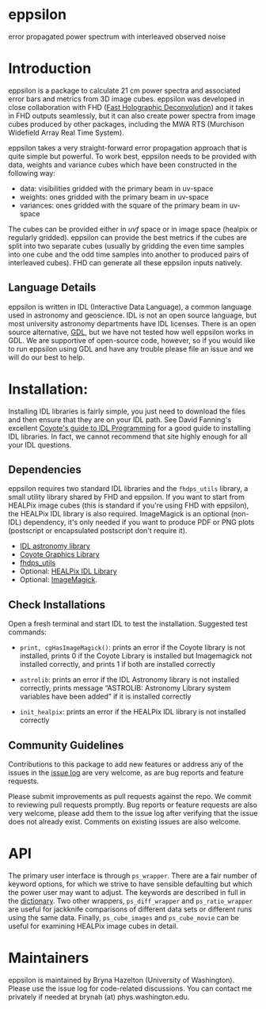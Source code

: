 # eppsilon
error propagated power spectrum with interleaved observed noise

# Introduction
eppsilon is a package to calculate 21 cm power spectra and associated
error bars and metrics from 3D image cubes. eppsilon was developed in close
collaboration with FHD ([Fast Holographic Deconvolution](https://github.com/EoRImaging/FHD))
and it takes in FHD outputs seamlessly, but it can also create power spectra
from image cubes produced by other packages, including the MWA RTS
(Murchison Widefield Array Real Time System).

eppsilon takes a very straight-forward error propagation approach that is quite
simple but powerful. To work best, eppsilon needs to be provided with
data, weights and variance cubes which have been constructed in the following way:
  - data: visibilities gridded with the primary beam in uv-space
  - weights: ones gridded with the primary beam in uv-space
  - variances: ones gridded with the square of the primary beam in uv-space

The cubes can be provided either in _uvf_ space or in image space
(healpix or regularly gridded). eppsilon can provide the best metrics if the
cubes are split into two separate cubes (usually by gridding the even time
samples into one cube and the odd time samples into another to produced
pairs of interleaved cubes). FHD can generate all these eppsilon inputs natively.

## Language Details
eppsilon is written in IDL (Interactive Data Language), a common language used
in astronomy and geoscience. IDL is not an open source language, but most
university astronomy departments have IDL licenses. There is an open source
alternative, [GDL](https://github.com/gnudatalanguage/gdl), but we have not
tested how well eppsilon works in GDL. We are supportive of open-source code,
however, so if you would like to run eppsilon using GDL and have any trouble
please file an issue and we will do our best to help.

# Installation:
Installing IDL libraries is fairly simple, you just need to download the files
and then ensure that they are on your IDL path. See David Fanning's excellent
[Coyote's guide to IDL Programming](http://www.idlcoyote.com/code_tips/installcoyote.php)
for a good guide to installing IDL libraries. In fact, we cannot recommend
that site highly enough for all your IDL questions.

## Dependencies
eppsilon requires two standard IDL libraries and the `fhdps_utils` library,
a small utility library shared by FHD and eppsilon.
If you want to start from HEALPix image cubes (this is standard if you're using
FHD with eppsilon), the HEALPix IDL library is also required.
ImageMagick is an optional (non-IDL) dependency, it's only needed if you want to
produce PDF or PNG plots (postscript or encapsulated postscript don't require it).
 - [IDL astronomy library](https://idlastro.gsfc.nasa.gov/)
 - [Coyote Graphics Library](https://github.com/idl-coyote/coyote)
 - [fhdps_utils](https://github.com/EoRImaging/fhdps_utils)
 - Optional: [HEALPix IDL Library](https://healpix.sourceforge.io/)
 - Optional: [ImageMagick](https://www.imagemagick.org/).

## Check Installations
Open a fresh terminal and start IDL to test the installation.
Suggested test commands:

- `print, cgHasImageMagick()`: prints an error if the Coyote library is not
  installed, prints 0 if the Coyote Library is installed but Imagemagick not
  installed correctly, and prints 1 if both are installed correctly

- `astrolib`: prints an error if the IDL Astronomy library is not installed correctly,
  prints message “ASTROLIB: Astronomy Library system variables have been added”
  if it is installed correctly

- `init_healpix`: prints an error if the HEALPix IDL library is not installed correctly

 ## Community Guidelines
Contributions to this package to add new features or address any of the
issues in the [issue log](https://github.com/EoRImaging/eppsilon/issues)
are very welcome, as are bug reports and feature requests.

Please submit improvements as pull requests against the repo. We commit to
reviewing pull requests promptly. Bug reports or feature requests are also very
welcome, please add them to the issue log after verifying that the issue does
not already exist. Comments on existing issues are also welcome.

# API
The primary user interface is through `ps_wrapper`. There are a fair number
of keyword options, for which we strive to have sensible defaulting but which the
power user may want to adjust. The keywords are described in full in the
[dictionary](dictionary.md). Two other wrappers, `ps_diff_wrapper` and
`ps_ratio_wrapper` are useful for jackknife comparisons of different data sets
or different runs using the same data. Finally, `ps_cube_images` and
`ps_cube_movie` can be useful for examining HEALPix image cubes in detail.

# Maintainers
eppsilon is maintained by Bryna Hazelton (University of Washington). Please use
the issue log for code-related discussions. You can contact me privately if needed at brynah (at) phys.washington.edu.
